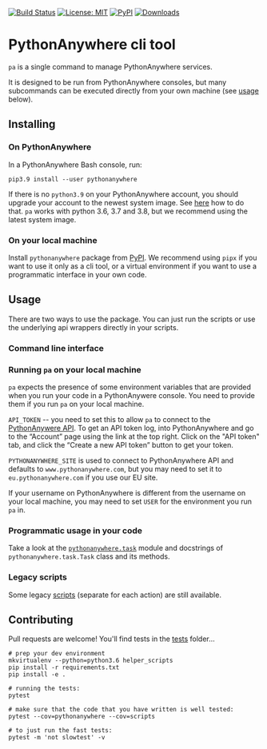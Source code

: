 [![Build Status](https://travis-ci.org/pythonanywhere/helper_scripts.svg?branch=master)](https://travis-ci.org/pythonanywhere/helper_scripts)
[![License: MIT](https://img.shields.io/badge/License-MIT-yellow.svg)](https://opensource.org/licenses/MIT)
[![PyPI](https://img.shields.io/pypi/v/pythonanywhere)](https://pypi.org/project/pythonanywhere/)
[![Downloads](https://pepy.tech/badge/pythonanywhere)](https://pepy.tech/project/pythonanywhere)

# PythonAnywhere cli tool

`pa` is a single command to manage PythonAnywhere services. 

It is designed to be run from PythonAnywhere consoles, but many subcommands can be executed directly 
from your own machine (see [usage](#Usage) below). 

## Installing
### On PythonAnywhere
In a PythonAnywhere Bash console, run: 

    pip3.9 install --user pythonanywhere

If there is no `python3.9` on your PythonAnywhere account, 
you should upgrade your account to the newest system image.
See [here](https://help.pythonanywhere.com/pages/ChangingSystemImage) how to do that.
`pa` works with python 3.6, 3.7 and 3.8, but we recommend using the latest system image.

### On your local machine
Install `pythonanywhere` package from [PyPI](https://pypi.org/project/pythonanywhere/). 
We recommend using `pipx` if you want to use it only as a cli tool, or a virtual environment 
if you want to use a programmatic interface in your own code.

## Usage

There are two ways to use the package. You can just run the scripts or use the underlying api wrappers directly in your scripts.

### Command line interface

### Running `pa` on your local machine

`pa` expects the presence of some environment variables that are provided when you run your code in a PythonAnywere console.
You need to provide them if you run `pa` on your local machine.

`API_TOKEN` -- you need to set this to allow `pa` to connect to the [PythonAnywere API](https://help.pythonanywhere.com/pages/API). 
To get an API token log, into PythonAnywhere and go to the “Account” page using the link at the top right. 
Click on the "API token" tab, and click the “Create a new API token” button to get your token.

`PYTHONANYWHERE_SITE` is used to connect to PythonAnywhere API and defaults to `www.pythonanywhere.com`, 
but you may need to set it to `eu.pythonanywhere.com` if you use our EU site.   

If your username on PythonAnywhere is different from the username on your local machine, 
you may need to set `USER` for the environment you run `pa` in.   

### Programmatic usage in your code

Take a look at the [`pythonanywhere.task`](https://github.com/pythonanywhere/helper_scripts/blob/master/pythonanywhere/task.py) 
module and docstrings of `pythonanywhere.task.Task` class and its methods.   

### Legacy scripts

Some legacy [scripts](https://github.com/pythonanywhere/helper_scripts/blob/master/legacy.md) (separate for each action) are still available.

## Contributing

Pull requests are welcome!  You'll find tests in the [tests](https://github.com/pythonanywhere/helper_scripts/blob/master/tests) folder...

    # prep your dev environment
    mkvirtualenv --python=python3.6 helper_scripts
    pip install -r requirements.txt
    pip install -e .

    # running the tests:
    pytest

    # make sure that the code that you have written is well tested:
    pytest --cov=pythonanywhere --cov=scripts

    # to just run the fast tests:
    pytest -m 'not slowtest' -v

